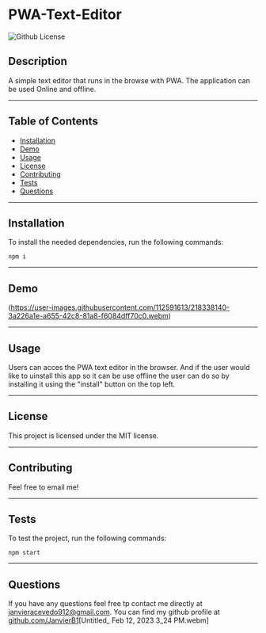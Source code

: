 # PWA-Text-Editor
![Github License](https://img.shields.io/badge/license-MIT-green)
## Description
A simple text editor that runs in the browse with PWA. The application can be used Online and offline.
___
## Table of Contents
* [Installation](#installation)
* [Demo](#demo)
* [Usage](#usage)
* [License](#license)
* [Contributing](#contributing)
* [Tests](#tests)
* [Questions](#questions)
___
## Installation
To install the needed dependencies, run the following commands:
```
npm i 
```
___
##  Demo 
(https://user-images.githubusercontent.com/112591613/218338140-3a226a1e-a655-42c8-81a8-f6084dff70c0.webm)
___
## Usage
Users can acces the PWA text editor in the browser. And if the user would like to uinstall this app so it can be use offline the user can do so by installing it using the "install" button on the top left.
___
## License
This project is licensed under the MIT license.
___
## Contributing
Feel free to email me!
___
## Tests
To test the project, run the following commands:
```
npm start
```
___
## Questions
If you have any questions feel free tp contact me directly at janvieracevedo912@gmail.com. You can find my github profile at [github.com/JanvierB1](https://github.com/JanvierB1/)[Untitled_ Feb 12, 2023 3_24 PM.webm]
